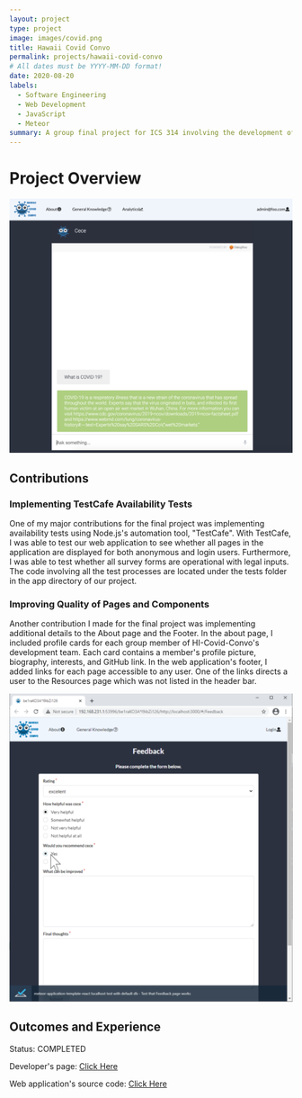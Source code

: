 ```yaml
---
layout: project
type: project
image: images/covid.png
title: Hawaii Covid Convo
permalink: projects/hawaii-covid-convo
# All dates must be YYYY-MM-DD format!
date: 2020-08-20
labels:
  - Software Engineering
  - Web Development
  - JavaScript
  - Meteor
summary: A group final project for ICS 314 involving the development of a chat bot that can answer COVID-related questions. 
---
```


# Project Overview


<img class="ui medium right floated rounded image" src="../images/chatbot.png">

## Contributions

### Implementing TestCafe Availability Tests
One of my major contributions for the final project was implementing availability tests using Node.js's automation tool, "TestCafe". With TestCafe, I was able to test our web application to see whether all pages in the application are displayed for both anonymous and login users. Furthermore, I was able to test whether all survey forms are operational with legal inputs. The code involving all the test processes are located under the tests folder in the app directory of our project.

### Improving Quality of Pages and Components
Another contribution I made for the final project was implementing additional details to the About page and the Footer. In the about page, I included profile cards for each group member of HI-Covid-Convo's development team. Each card contains a member's profile picture, biography, interests, and GitHub link. In the web application's footer, I added links for each page accessible to any user. One of the links directs a user to the Resources page which was not listed in the header bar.

<img class="ui medium right floated rounded image" src="../images/testcafe-chatbot.PNG">

## Outcomes and Experience


Status: COMPLETED

Developer's page: [Click Here](https://hi-covid-convo.github.io)

Web application's source code: [Click Here](https://github.com/hi-covid-convo/hi-covid-convo)

